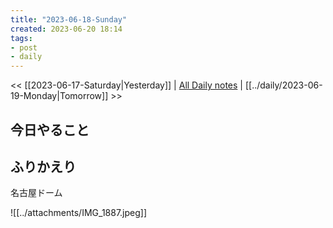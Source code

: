 ```yaml
---
title: "2023-06-18-Sunday"
created: 2023-06-20 18:14
tags:
- post
- daily
---
```


<< [[2023-06-17-Saturday|Yesterday]] | [All Daily notes](/tags/daily) | [[../daily/2023-06-19-Monday|Tomorrow]] >>


## 今日やること



## ふりかえり

名古屋ドーム

![[../attachments/IMG_1887.jpeg]]